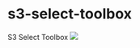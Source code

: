 # s3-select-toolbox
S3 Select Toolbox
![](https://github.com/iuriioapps/s3-select-toolbox/workflows/CI/badge.svg)
